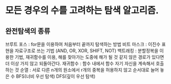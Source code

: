 # 모든 경우의 수를 고려하는 탐색 알고리즘.

 

## 완전탐색의 종류

브루트 포스 : for문을 이용하여 처음부터 끝까지 탐색하는 방법
비트 마스크 : 이진수 표현을 자료구조로 쓰는 기법 (AND, OR, XOR, SHIFT, NOT)
백트래킹 : 분할정복을 이용한 기법, 재귀함수를 이용, 해를 찾아가는 도중에 해가 될 것 같지 않은 경로가 있다면 더 이상 가지 않고 되돌아간다.
재귀함수 : 함수 내에서 함수 자기 자신을 계속해서 호출하는 것
순열 : 서로 다른 n개의 원소에서 r개의 중복을 허용하지 않고 순서대로 늘어 놓은 수
BFS(너비 우선 탐색)
DFS(깊이 우선 탐색)